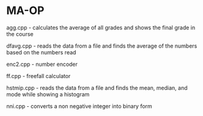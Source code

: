 # MA-OP

agg.cpp - calculates the average of all grades and shows the final grade in the course

dfavg.cpp - reads the data from a file and finds the average of the numbers based on the numbers read 

enc2.cpp - number encoder

ff.cpp - freefall calculator 

hstmip.cpp - reads the data from a file and finds the mean, median, and mode while showing a histogram

nni.cpp - converts a non negative integer into binary form 
